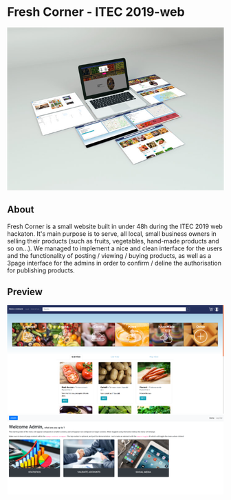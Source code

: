 # Fresh Corner - ITEC 2019-web
![preview](https://raw.githubusercontent.com/Fineas/ITEC2019-web/master/img/previ.jpg)

## About
Fresh Corner is a small website built in under 48h during the ITEC 2019 web hackaton.
It's main purpose is to serve, all local, small business owners in selling their products (such as fruits, vegetables, hand-made products and so on...).
We managed to implement a nice and clean interface for the users and the functionality of posting / viewing / buying products, as well as a 3page interface for the admins in order to confirm / deline the authorisation for publishing products.

## Preview
![market](https://raw.githubusercontent.com/Fineas/ITEC2019-web/master/img/market.png)
![market](https://raw.githubusercontent.com/Fineas/ITEC2019-web/master/img/admin.png)
